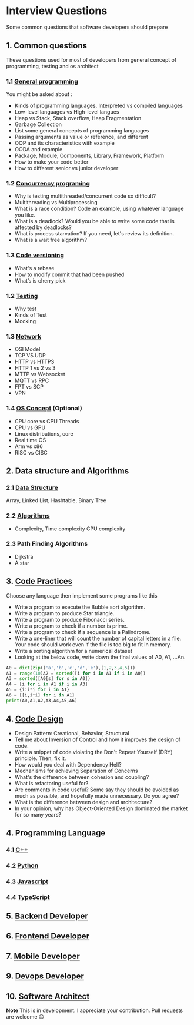 # Interview Questions

Some common questions that software developers should prepare

## 1. Common questions

These questions used for most of developers from general concept of programming, testing and os architect

### 1.1 [General programming](./common/general/README.md)

You might be asked about :

* Kinds of programming languages, Interpreted vs compiled languages
* Low-level languages vs High-level langues
* Heap vs Stack, Stack overflow, Heap Fragmentation
* Garbage Collection
* List some general concepts of programming languages
* Passing arguments as value or reference, and different
* OOP and its characteristics with example
* OODA and example
* Package, Module, Components, Library, Framework, Platform
* How to make your code better
* How to different senior vs junior developer

### 1.2 [Concurrency programing](./common/concurrent/README.md)

* Why is testing multithreaded/concurrent code so difficult?
* Multithreading vs Multiprocessing
* What is a race condition? Code an example, using whatever language you like.
* What is a deadlock? Would you be able to write some code that is affected by deadlocks?
* What is process starvation? If you need, let's review its definition.
* What is a wait free algorithm?

### 1.3 [Code versioning](./common/versioning/README.md)

* What's a rebase
* How to modify commit that had been pushed
* What’s is cherry pick

### 1.2 [Testing](./common/testing/README.md)

* Why test
* Kinds of Test
* Mocking

### 1.3 [Network](./common/network/README.md)

* OSI Model
* TCP VS UDP
* HTTP vs HTTPS
* HTTP 1 vs 2 vs 3
* MTTP vs Websocket
* MQTT vs RPC
* FPT vs SCP
* VPN

### 1.4 [OS Concept](./common/os/README.md) (Optional)

* CPU core vs CPU Threads
* CPU vs GPU
* Linux distributions, core
* Real time OS
* Arm vs x86
* RISC vs CISC

## 2. Data structure and Algorithms

### 2.1 [Data Structure](./data-structure/README.md)

Array, Linked List, Hashtable, Binary Tree

### 2.2 [Algorithms](./algorithms/README.md)

* Complexity, Time complexity CPU complexity

### 2.3 Path Finding Algorithms

* Dijkstra
* A star

## 3. [Code Practices](code_practices/README.md)

Choose any language then implement some programs like this

* Write a program to execute the Bubble sort algorithm.
* Write a program to produce Star triangle.
* Write a program to produce Fibonacci series.
* Write a program to check if a number is prime.
* Write a program to check if a sequence is a Palindrome.
* Write a one-liner that will count the number of capital letters in a file. Your code should work even if the file is too big to fit in memory.
* Write a sorting algorithm for a numerical dataset
* Looking at the below code, write down the final values of A0, A1, …An.

```python
A0 = dict(zip(('a','b','c','d','e'),(1,2,3,4,5)))
A1 = range(10)A2 = sorted([i for i in A1 if i in A0])
A3 = sorted([A0[s] for s in A0])
A4 = [i for i in A1 if i in A3]
A5 = {i:i*i for i in A1}
A6 = [[i,i*i] for i in A1]
print(A0,A1,A2,A3,A4,A5,A6)
```

## 4. [Code Design](design/README.md)

* Design Pattern: Creational, Behavior, Structural
* Tell me about Inversion of Control and how it improves the design of code.
* Write a snippet of code violating the Don't Repeat Yourself (DRY) principle. Then, fix it.
* How would you deal with Dependency Hell?
* Mechanisms for achieving Separation of Concerns
* What's the difference between cohesion and coupling?
* What is refactoring useful for?
* Are comments in code useful? Some say they should be avoided as much as possible, and hopefully made unnecessary. Do you agree?
* What is the difference between design and architecture?
* In your opinion, why has Object-Oriented Design dominated the market for so many years?

## 4. Programming Language

### 4.1 [C++](./languages/c++/README.md)

### 4.2 [Python](./languages/python/README.md)

### 4.3 [Javascript](./languages/javascript/README.md)

### 4.4 [TypeScript](./languages/typescript/README.md)

## 5. [Backend Developer](./backend/README.md)

## 6. [Frontend Developer](./frontend/README.md)

## 7. [Mobile Developer](./mobile/README.md)

## 9. [Devops Developer](./devops/README.md)

## 10. [Software Architect](./architect/README.md)

**Note** This is in development. I appreciate your contribution. Pull requests are welcome :heart_eyes: